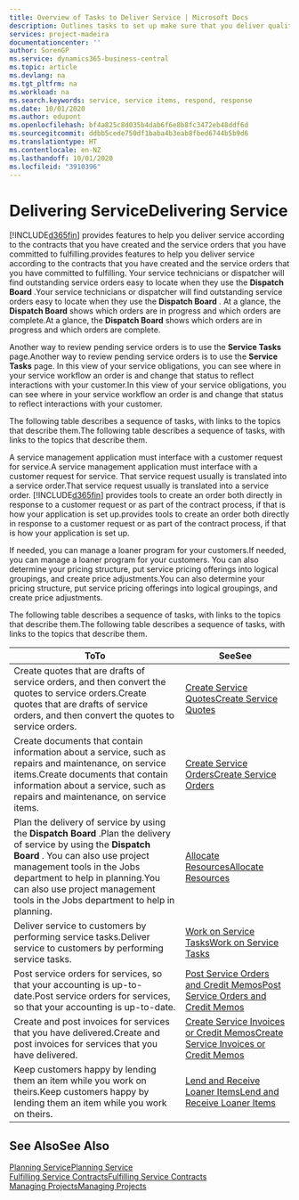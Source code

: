 ```yaml
---
title: Overview of Tasks to Deliver Service | Microsoft Docs
description: Outlines tasks to set up make sure that you deliver quality service and live up to agreements with customers.
services: project-madeira
documentationcenter: ''
author: SorenGP
ms.service: dynamics365-business-central
ms.topic: article
ms.devlang: na
ms.tgt_pltfrm: na
ms.workload: na
ms.search.keywords: service, service items, respond, response
ms.date: 10/01/2020
ms.author: edupont
ms.openlocfilehash: bf4a825c8d035b4dab6f6e8b8fc3472eb48ddf6d
ms.sourcegitcommit: ddbb5cede750df1baba4b3eab8fbed6744b5b9d6
ms.translationtype: HT
ms.contentlocale: en-NZ
ms.lasthandoff: 10/01/2020
ms.locfileid: "3910396"
---
```

# <a name="delivering-service"></a><span data-ttu-id="7faac-103">Delivering Service</span><span class="sxs-lookup"><span data-stu-id="7faac-103">Delivering Service</span></span>
[!INCLUDE[d365fin](includes/d365fin_md.md)] <span data-ttu-id="7faac-104">provides features to help you deliver service according to the contracts that you have created and the service orders that you have committed to fulfilling.</span><span class="sxs-lookup"><span data-stu-id="7faac-104">provides features to help you deliver service according to the contracts that you have created and the service orders that you have committed to fulfilling.</span></span> <span data-ttu-id="7faac-105">Your service technicians or dispatcher will find outstanding service orders easy to locate when they use the **Dispatch Board** .</span><span class="sxs-lookup"><span data-stu-id="7faac-105">Your service technicians or dispatcher will find outstanding service orders easy to locate when they use the **Dispatch Board** .</span></span> <span data-ttu-id="7faac-106">At a glance, the **Dispatch Board** shows which orders are in progress and which orders are complete.</span><span class="sxs-lookup"><span data-stu-id="7faac-106">At a glance, the **Dispatch Board** shows which orders are in progress and which orders are complete.</span></span>  
  
<span data-ttu-id="7faac-107">Another way to review pending service orders is to use the **Service Tasks** page.</span><span class="sxs-lookup"><span data-stu-id="7faac-107">Another way to review pending service orders is to use the **Service Tasks** page.</span></span> <span data-ttu-id="7faac-108">In this view of your service obligations, you can see where in your service workflow an order is and change that status to reflect interactions with your customer.</span><span class="sxs-lookup"><span data-stu-id="7faac-108">In this view of your service obligations, you can see where in your service workflow an order is and change that status to reflect interactions with your customer.</span></span>  
  
<span data-ttu-id="7faac-109">The following table describes a sequence of tasks, with links to the topics that describe them.</span><span class="sxs-lookup"><span data-stu-id="7faac-109">The following table describes a sequence of tasks, with links to the topics that describe them.</span></span>   

<span data-ttu-id="7faac-110">A service management application must interface with a customer request for service.</span><span class="sxs-lookup"><span data-stu-id="7faac-110">A service management application must interface with a customer request for service.</span></span> <span data-ttu-id="7faac-111">That service request usually is translated into a service order.</span><span class="sxs-lookup"><span data-stu-id="7faac-111">That service request usually is translated into a service order.</span></span> [!INCLUDE[d365fin](includes/d365fin_md.md)] <span data-ttu-id="7faac-112">provides tools to create an order both directly in response to a customer request or as part of the contract process, if that is how your application is set up.</span><span class="sxs-lookup"><span data-stu-id="7faac-112">provides tools to create an order both directly in response to a customer request or as part of the contract process, if that is how your application is set up.</span></span>  
  
<span data-ttu-id="7faac-113">If needed, you can manage a loaner program for your customers.</span><span class="sxs-lookup"><span data-stu-id="7faac-113">If needed, you can manage a loaner program for your customers.</span></span> <span data-ttu-id="7faac-114">You can also determine your pricing structure, put service pricing offerings into logical groupings, and create price adjustments.</span><span class="sxs-lookup"><span data-stu-id="7faac-114">You can also determine your pricing structure, put service pricing offerings into logical groupings, and create price adjustments.</span></span>  
  
<span data-ttu-id="7faac-115">The following table describes a sequence of tasks, with links to the topics that describe them.</span><span class="sxs-lookup"><span data-stu-id="7faac-115">The following table describes a sequence of tasks, with links to the topics that describe them.</span></span>   
  
|<span data-ttu-id="7faac-116">**To**</span><span class="sxs-lookup"><span data-stu-id="7faac-116">**To**</span></span>|<span data-ttu-id="7faac-117">**See**</span><span class="sxs-lookup"><span data-stu-id="7faac-117">**See**</span></span>|  
|------------|-------------|  
|<span data-ttu-id="7faac-118">Create quotes that are drafts of service orders, and then convert the quotes to service orders.</span><span class="sxs-lookup"><span data-stu-id="7faac-118">Create quotes that are drafts of service orders, and then convert the quotes to service orders.</span></span>|[<span data-ttu-id="7faac-119">Create Service Quotes</span><span class="sxs-lookup"><span data-stu-id="7faac-119">Create Service Quotes</span></span>](service-how-to-create-service-quotes.md)|
|<span data-ttu-id="7faac-120">Create documents that contain information about a service, such as repairs and maintenance, on service items.</span><span class="sxs-lookup"><span data-stu-id="7faac-120">Create documents that contain information about a service, such as repairs and maintenance, on service items.</span></span>|[<span data-ttu-id="7faac-121">Create Service Orders</span><span class="sxs-lookup"><span data-stu-id="7faac-121">Create Service Orders</span></span>](service-how-to-create-service-orders.md)|
|<span data-ttu-id="7faac-122">Plan the delivery of service by using the **Dispatch Board** .</span><span class="sxs-lookup"><span data-stu-id="7faac-122">Plan the delivery of service by using the **Dispatch Board** .</span></span> <span data-ttu-id="7faac-123">You can also use project management tools in the Jobs department to help in planning.</span><span class="sxs-lookup"><span data-stu-id="7faac-123">You can also use project management tools in the Jobs department to help in planning.</span></span>|[<span data-ttu-id="7faac-124">Allocate Resources</span><span class="sxs-lookup"><span data-stu-id="7faac-124">Allocate Resources</span></span>](service-how-to-allocate-resources.md)|  
|<span data-ttu-id="7faac-125">Deliver service to customers by performing service tasks.</span><span class="sxs-lookup"><span data-stu-id="7faac-125">Deliver service to customers by performing service tasks.</span></span>|[<span data-ttu-id="7faac-126">Work on Service Tasks</span><span class="sxs-lookup"><span data-stu-id="7faac-126">Work on Service Tasks</span></span>](service-how-to-work-on-service-tasks.md)|  
|<span data-ttu-id="7faac-127">Post service orders for services, so that your accounting is up-to-date.</span><span class="sxs-lookup"><span data-stu-id="7faac-127">Post service orders for services, so that your accounting is up-to-date.</span></span>|[<span data-ttu-id="7faac-128">Post Service Orders and Credit Memos</span><span class="sxs-lookup"><span data-stu-id="7faac-128">Post Service Orders and Credit Memos</span></span>](service-how-to-post-service-orders.md)|  
|<span data-ttu-id="7faac-129">Create and post invoices for services that you have delivered.</span><span class="sxs-lookup"><span data-stu-id="7faac-129">Create and post invoices for services that you have delivered.</span></span>|[<span data-ttu-id="7faac-130">Create Service Invoices or Credit Memos</span><span class="sxs-lookup"><span data-stu-id="7faac-130">Create Service Invoices or Credit Memos</span></span>](service-how-create-invoices.md)|  
|<span data-ttu-id="7faac-131">Keep customers happy by lending them an item while you work on theirs.</span><span class="sxs-lookup"><span data-stu-id="7faac-131">Keep customers happy by lending them an item while you work on theirs.</span></span>| [<span data-ttu-id="7faac-132">Lend and Receive Loaner Items</span><span class="sxs-lookup"><span data-stu-id="7faac-132">Lend and Receive Loaner Items</span></span>](service-how-to-lend-receive-loaners.md)|
  
## <a name="see-also"></a><span data-ttu-id="7faac-133">See Also</span><span class="sxs-lookup"><span data-stu-id="7faac-133">See Also</span></span>  
[<span data-ttu-id="7faac-134">Planning Service</span><span class="sxs-lookup"><span data-stu-id="7faac-134">Planning Service</span></span>](service-plan-service.md)  
[<span data-ttu-id="7faac-135">Fulfilling Service Contracts</span><span class="sxs-lookup"><span data-stu-id="7faac-135">Fulfilling Service Contracts</span></span>](service-fulfill-service-contracts.md)  
[<span data-ttu-id="7faac-136">Managing Projects</span><span class="sxs-lookup"><span data-stu-id="7faac-136">Managing Projects</span></span>](projects-manage-projects.md)  
